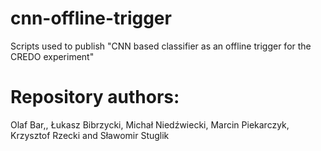 # cnn-offline-trigger

Scripts used to publish "CNN based classifier as an offline trigger for the CREDO experiment"

# Repository authors:
Olaf Bar,, Łukasz Bibrzycki, Michał Niedźwiecki, Marcin Piekarczyk, Krzysztof Rzecki and Sławomir Stuglik 
